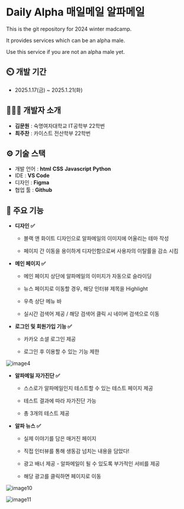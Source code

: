 # Daily Alpha 매일메일 알파메일

This is the git repository for 2024 winter madcamp.

It provides services which can be an alpha male.

Use this service if you are not an alpha male yet.


## ⏲️ 개발 기간 
- 2025.1.17(금) ~ 2025.1.21(화)

## 🧑‍🤝‍🧑 개발자 소개 
- **김문원** : 숙명여자대학교 IT공학부 22학번
- **최주찬** : 카이스트 전산학부 22학번

## ⚙️ 기술 스택
- 개발 언어 : **html** **CSS** **Javascript** **Python**
- IDE : **VS Code**
- 디자인 : **Figma**
- 협업 툴 : **Github**

## 📌 주요 기능

 - **디자인 ✅**

   - 블랙 앤 화이트 디자인으로 알파메일의 이미지에 어울리는 테마 작성
  
   - 페이지 간 이동을 용이하게 디자인함으로써 사용자의 이탈률을 감소 시킴

- **메인 페이지 ✅**
    
    - 메인 페이지 상단에 알파메일의 이미지가 자동으로 슬라이딩
  
    - 뉴스 페이지로 이동할 경우, 해당 인터뷰 제목을 Highlight
  
    - 우측 상단 메뉴 바

    - 실시간 검색어 제공 / 해당 검색어 클릭 시 네이버 검색으로 이동
 


- **로그인 및 회원가입 기능 ✅**
  
    - 카카오 소셜 로그인 제공

    - 로그인 후 이용할 수 있는 기능 제한
  
![image4](https://github.com/user-attachments/assets/0d4ef54e-4ffa-43db-bbd8-18e818d11420)

- **알파메일 자가진단 ✅**
  
    - 스스로가 알파메일인지 테스트할 수 있는 테스트 페이지 제공
 
    - 테스트 결과에 따라 자가진단 가능
 
    - 총 3개의 테스트 제공




- **알파 뉴스 ✅**
    
    - 실제 이야기를 담은 매거진 페이지
 
    - 직접 인터뷰를 통해 생동감 넘치는 내용을 담았다!
 
    - 광고 배너 제공 - 알파메일이 될 수 있도록 부가적인 서비를 제공
 
    - 해당 광고를 클릭하면 페이지로 이동

![image10](https://github.com/user-attachments/assets/3780489c-4223-4f9e-9adc-a5a02da58b34)

![image11](https://github.com/user-attachments/assets/9073aa91-2902-4f23-9dd1-a28c9629d62f)



